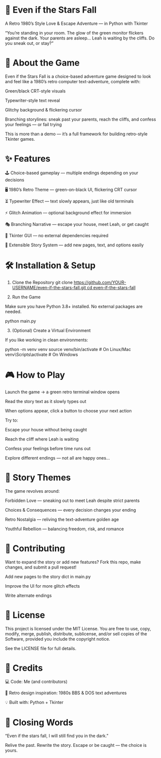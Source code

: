 # 🌌 Even if the Stars Fall

A Retro 1980’s Style Love & Escape Adventure — in Python with Tkinter
 
“You’re standing in your room. The glow of the green monitor flickers against the dark. Your parents are asleep… Leah is waiting by the cliffs. Do you sneak out, or stay?”

# 📖 About the Game

Even if the Stars Fall is a choice-based adventure game designed to look and feel like a 1980’s retro computer text-adventure, complete with:

Green/black CRT-style visuals
 
Typewriter-style text reveal

Glitchy background & flickering cursor
 
Branching storylines: sneak past your parents, reach the cliffs, and confess your feelings — or fail trying

This is more than a demo — it’s a full framework for building retro-style Tkinter games.

# ✨ Features
 
🕹️ Choice-based gameplay — multiple endings depending on your decisions

🖥️ 1980’s Retro Theme — green-on-black UI, flickering CRT cursor

⏳ Typewriter Effect — text slowly appears, just like old terminals

⚡ Glitch Animation — optional background effect for immersion

🎭 Branching Narrative — escape your house, meet Leah, or get caught

🔧 Tkinter GUI — no external dependencies required

📂 Extensible Story System — add new pages, text, and options easily

# 🛠️ Installation & Setup
1. Clone the Repository
git clone [https://github.com/YOUR-USERNAME/even-if-the-stars-fall.git
cd even-if-the-stars-fall](https://github.com/Ep0xy-1/Text_To_Story_Python/edit/main/README.md)

2. Run the Game

Make sure you have Python 3.8+ installed. No external packages are needed.

python main.py

3. (Optional) Create a Virtual Environment

If you like working in clean environments:

python -m venv venv
source venv/bin/activate  # On Linux/Mac
venv\Scripts\activate     # On Windows

# 🎮 How to Play

Launch the game → a green retro terminal window opens

Read the story text as it slowly types out

When options appear, click a button to choose your next action

Try to:

Escape your house without being caught

Reach the cliff where Leah is waiting

Confess your feelings before time runs out

Explore different endings — not all are happy ones…

# 📝 Story Themes

The game revolves around:

Forbidden Love — sneaking out to meet Leah despite strict parents

Choices & Consequences — every decision changes your ending

Retro Nostalgia — reliving the text-adventure golden age

Youthful Rebellion — balancing freedom, risk, and romance

# 🤝 Contributing

Want to expand the story or add new features? Fork this repo, make changes, and submit a pull request!

Add new pages to the story dict in main.py

Improve the UI for more glitch effects

Write alternate endings

# 📜 License

This project is licensed under the MIT License.
You are free to use, copy, modify, merge, publish, distribute, sublicense, and/or sell copies of the Software, provided you include the copyright notice.

See the LICENSE
 file for full details.

# 💾 Credits

💻 Code: Me (and contributors)

🎨 Retro design inspiration: 1980s BBS & DOS text adventures

💡 Built with: Python + Tkinter

# 🌠 Closing Words

“Even if the stars fall, I will still find you in the dark.”

Relive the past. Rewrite the story. Escape or be caught — the choice is yours.
